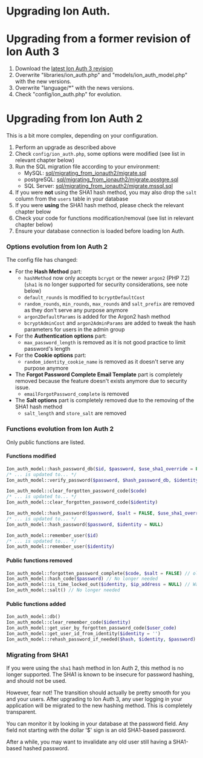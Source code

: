 Upgrading Ion Auth.
===================================

# Upgrading from a former revision of Ion Auth 3

 1. Download the [latest Ion Auth 3 revision](http://github.com/benedmunds/CodeIgniter-Ion-Auth/zipball/3)
 2. Overwrite "libraries/ion_auth.php" and "models/ion_auth_model.php" with the new versions.
 3. Overwrite "language/*" with the news versions.
 4. Check "config/ion_auth.php" for evolution.

# Upgrading from Ion Auth 2

This is a bit more complex, depending on your configuration.

 1. Perform an upgrade as described above
 2. Check `config/ion_auth.php`, some options were modified
    (see list in relevant chapter below)
 3. Run the SQL migration file according to your environment:
    - MySQL: [sql/migrating_from_ionauth2/migrate.sql](sql/migrating_from_ionauth2/migrate.sql)
    - postgreSQL: [sql/migrating_from_ionauth2/migrate.postgre.sql](sql/migrating_from_ionauth2/migrate.postgre.sql)
    - SQL Server: [sql/migrating_from_ionauth2/migrate.mssql.sql](sql/migrating_from_ionauth2/migrate.mssql.sql)
 4. If you were **not** using the SHA1 hash method, you may also drop the `salt` column
    from the `users` table in your database
 5. If you were **using** the SHA1 hash method, please check the relevant chapter below
 6. Check your code for functions modification/removal
    (see list in relevant chapter below)
 7. Ensure your database connection is loaded before loading Ion Auth.

### Options evolution from Ion Auth 2

The config file has changed:

- For the **Hash Method** part:
    - `hashMethod` now only accepts `bcrypt` or the newer `argon2` (PHP 7.2)
    (`sha1` is no longer supported for security considerations, see note below)
    - `default_rounds` is modified to `bcryptDefaultCost`
    - `random_rounds`, `min_rounds`, `max_rounds` and `salt_prefix` are removed
    as they don't serve any purpose anymore
    - `argon2DefaultParams` is added for the Argon2 hash method
    - `bcryptAdminCost` and `argon2AdminParams` are added to tweak the hash
    parameters for users in the admin group
- For the **Authentication options** part:
    - `max_password_length` is removed as it is not good practice to limit password's length
- For the **Cookie options** part:
    - `random_identity_cookie_name` is removed as it doesn't serve any purpose anymore
- The **Forgot Password Complete Email Template** part is completely removed because
  the feature doesn't exists anymore due to security issue.
    - `emailForgotPassword_complete` is removed
- The **Salt options** part is completely removed due to the removing of the
  SHA1 hash method
    - `salt_length` and `store_salt` are removed

### Functions evolution from Ion Auth 2

Only public functions are listed.

#### Functions modified

```php
Ion_auth_model::hash_password_db($id, $password, $use_sha1_override = FALSE)
/* ... is updated to... */
Ion_auth_model::verify_password($password, $hash_password_db, $identity = NULL)
```

```php
Ion_auth_model::clear_forgotten_password_code($code)
/* ... is updated to... */
Ion_auth_model::clear_forgotten_password_code($identity)
```

```php
Ion_auth_model::hash_password($password, $salt = FALSE, $use_sha1_override = FALSE)
/* ... is updated to... */
Ion_auth_model::hash_password($password, $identity = NULL)
```

```php
Ion_auth_model::remember_user($id)
/* ... is updated to... */
Ion_auth_model::remember_user($identity)
```


#### Public functions removed

```php
Ion_auth_model::forgotten_password_complete($code, $salt = FALSE) // old feature no longer available due to security issue
Ion_auth_model::hash_code($password) // No longer needed
Ion_auth_model::is_time_locked_out($identity, $ip_address = NULL) // Was deprecated, use is_max_login_attempts_exceeded()
Ion_auth_model::salt() // No longer needed
```


#### Public functions added

```php
Ion_auth_model::db()
Ion_auth_model::clear_remember_code($identity)
Ion_auth_model::get_user_by_forgotten_password_code($user_code)
Ion_auth_model::get_user_id_from_identity($identity = '')
Ion_auth_model::rehash_password_if_needed($hash, $identity, $password)
```


### Migrating from SHA1

If you were using the `sha1` hash method in Ion Auth 2, this method is no longer supported.
The SHA1 is known to be insecure for password hashing, and should not be used.

However, fear not! The transition should actually be pretty smooth for you and your users.
After upgrading to Ion Auth 3, any user logging in your application will be migrated to the
new hashing method. This is completely transparent.

You can monitor it by looking in your database at the password field. Any field not starting
with the dollar '$' sign is an old SHA1-based password.

After a while, you may want to invalidate any old user still having a SHA1-based hashed password.
